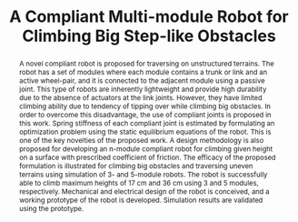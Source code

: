 ---
layout: project-page-new
title: "A Compliant Multi-module Robot for Climbing Big Step-like Obstacles"
authors:
  - name: S. Avinash
    sup: 1
  - name: A. Srivastava
    sup: 1
  - name: A. Purohit
    sup: 1
  - name: S. V. Shah
    sup: 1
  - name: K. Madhava Krishna
    sup: 1
affiliations:
  - name: IIIT Hyderabad, India
    link: https://robotics.iiit.ac.in
    sup: 1
permalink: /publications/2014/Avinash_A-Complaint-Multi-module-Robot/
abstract: "A novel compliant robot is proposed for traversing on unstructured terrains. The robot has a set of modules where each module contains a trunk or link and an active wheel-pair, and it is connected to the adjacent module using a passive joint. This type of robots are inherently lightweight and provide high durability due to the absence of actuators at the link joints. However, they have limited climbing ability due to tendency of tipping over while climbing big obstacles. In order to overcome this disadvantage, the use of compliant joints is proposed in this work. Spring stiffness of each compliant joint is estimated by formulating an optimization problem using the
static equilibrium equations of the robot. This is one of the key novelties of the proposed work. A design methodology is also proposed for developing an n-module compliant robot for climbing given height on a surface with prescribed coefficient of friction. The efficacy of the proposed formulation is illustrated for climbing big obstacles and traversing uneven terrains using
simulation of 3- and 5-module robots. The robot is successfully able to climb maximum heights of 17 cm and 36 cm using 3 and 5 modules, respectively. Mechanical and electrical design of the robot is conceived, and a working prototype of the robot is developed. Simulation results are validated using the prototype."
paper: https://robotics.iiit.ac.in/uploads/Main/Publications/Avinash_etal_ICRA_14_accepted.pdf
# iframe: https://www.youtube.com/embed/jhjskX4FQwA

---